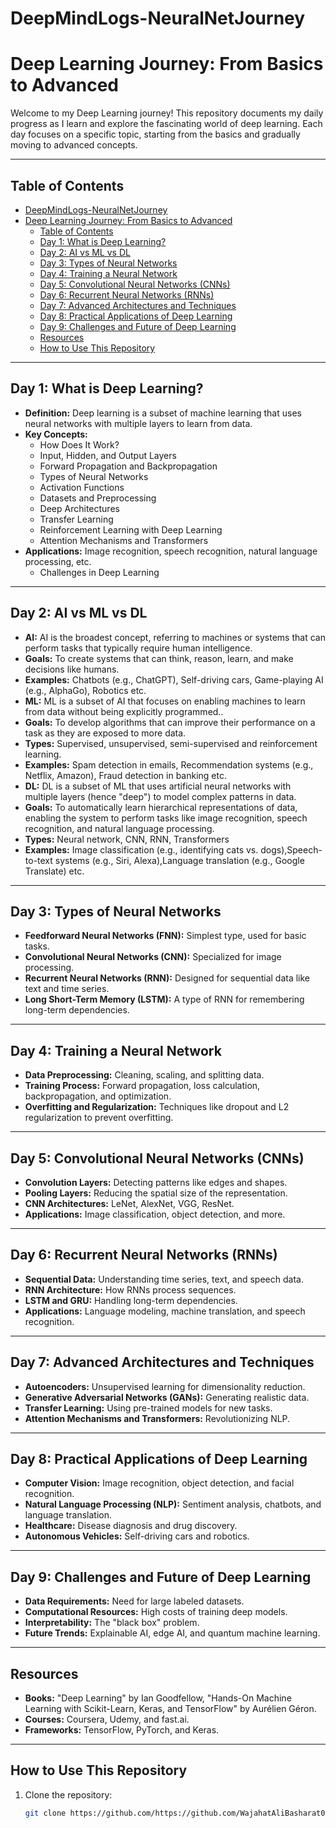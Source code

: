 ﻿# DeepMindLogs-NeuralNetJourney
# Deep Learning Journey: From Basics to Advanced

Welcome to my Deep Learning journey! This repository documents my daily progress as I learn and explore the fascinating world of deep learning. Each day focuses on a specific topic, starting from the basics and gradually moving to advanced concepts.

---

## Table of Contents
- [DeepMindLogs-NeuralNetJourney](#deepmindlogs-neuralnetjourney)
- [Deep Learning Journey: From Basics to Advanced](#deep-learning-journey-from-basics-to-advanced)
  - [Table of Contents](#table-of-contents)
  - [Day 1: What is Deep Learning?](#day-1-what-is-deep-learning)
  - [Day 2: AI vs ML vs DL](#day-2-AI-vs-ML-vs-DL)
  - [Day 3: Types of Neural Networks](#day-3-types-of-neural-networks)
  - [Day 4: Training a Neural Network](#day-4-training-a-neural-network)
  - [Day 5: Convolutional Neural Networks (CNNs)](#day-5-convolutional-neural-networks-cnns)
  - [Day 6: Recurrent Neural Networks (RNNs)](#day-6-recurrent-neural-networks-rnns)
  - [Day 7: Advanced Architectures and Techniques](#day-7-advanced-architectures-and-techniques)
  - [Day 8: Practical Applications of Deep Learning](#day-8-practical-applications-of-deep-learning)
  - [Day 9: Challenges and Future of Deep Learning](#day-9-challenges-and-future-of-deep-learning)
  - [Resources](#resources)
  - [How to Use This Repository](#how-to-use-this-repository)

---

## Day 1: What is Deep Learning?
- **Definition:** Deep learning is a subset of machine learning that uses neural networks with multiple layers to learn from data.
- **Key Concepts:**
  - How Does It Work?
  - Input, Hidden, and Output Layers
  - Forward Propagation and Backpropagation
  - Types of Neural Networks
  - Activation Functions
  - Datasets and Preprocessing
  - Deep Architectures
  - Transfer Learning
  - Reinforcement Learning with Deep Learning
  - Attention Mechanisms and Transformers
- **Applications:** Image recognition, speech recognition, natural language processing, etc.
  -  Challenges in Deep Learning

---

## Day 2: AI vs ML vs DL
- **AI:** AI is the broadest concept, referring to machines or systems that can perform tasks that typically require human intelligence.
- **Goals:** To create systems that can think, reason, learn, and make decisions like humans.
- **Examples:** Chatbots (e.g., ChatGPT), Self-driving cars, Game-playing AI (e.g., AlphaGo), Robotics etc.
- **ML:** ML is a subset of AI that focuses on enabling machines to learn from data without being explicitly programmed..
- **Goals:** To develop algorithms that can improve their performance on a task as they are exposed to more data.
- **Types:** Supervised, unsupervised, semi-supervised and reinforcement learning.
- **Examples:** Spam detection in emails, Recommendation systems (e.g., Netflix, Amazon),
Fraud detection in banking etc.
- **DL:** DL is a subset of ML that uses artificial neural networks with multiple layers (hence "deep") to model complex patterns in data.
- **Goals:** To automatically learn hierarchical representations of data, enabling the system to perform tasks like image recognition, speech recognition, and natural language processing.
- **Types:** Neural network, CNN, RNN, Transformers
- **Examples:** Image classification (e.g., identifying cats vs. dogs),Speech-to-text systems (e.g., Siri, Alexa),Language translation (e.g., Google Translate) etc.
---

## Day 3: Types of Neural Networks
- **Feedforward Neural Networks (FNN):** Simplest type, used for basic tasks.
- **Convolutional Neural Networks (CNN):** Specialized for image processing.
- **Recurrent Neural Networks (RNN):** Designed for sequential data like text and time series.
- **Long Short-Term Memory (LSTM):** A type of RNN for remembering long-term dependencies.

---

## Day 4: Training a Neural Network
- **Data Preprocessing:** Cleaning, scaling, and splitting data.
- **Training Process:** Forward propagation, loss calculation, backpropagation, and optimization.
- **Overfitting and Regularization:** Techniques like dropout and L2 regularization to prevent overfitting.

---

## Day 5: Convolutional Neural Networks (CNNs)
- **Convolution Layers:** Detecting patterns like edges and shapes.
- **Pooling Layers:** Reducing the spatial size of the representation.
- **CNN Architectures:** LeNet, AlexNet, VGG, ResNet.
- **Applications:** Image classification, object detection, and more.

---

## Day 6: Recurrent Neural Networks (RNNs)
- **Sequential Data:** Understanding time series, text, and speech data.
- **RNN Architecture:** How RNNs process sequences.
- **LSTM and GRU:** Handling long-term dependencies.
- **Applications:** Language modeling, machine translation, and speech recognition.

---

## Day 7: Advanced Architectures and Techniques
- **Autoencoders:** Unsupervised learning for dimensionality reduction.
- **Generative Adversarial Networks (GANs):** Generating realistic data.
- **Transfer Learning:** Using pre-trained models for new tasks.
- **Attention Mechanisms and Transformers:** Revolutionizing NLP.

---

## Day 8: Practical Applications of Deep Learning
- **Computer Vision:** Image recognition, object detection, and facial recognition.
- **Natural Language Processing (NLP):** Sentiment analysis, chatbots, and language translation.
- **Healthcare:** Disease diagnosis and drug discovery.
- **Autonomous Vehicles:** Self-driving cars and robotics.

---

## Day 9: Challenges and Future of Deep Learning
- **Data Requirements:** Need for large labeled datasets.
- **Computational Resources:** High costs of training deep models.
- **Interpretability:** The "black box" problem.
- **Future Trends:** Explainable AI, edge AI, and quantum machine learning.

---

## Resources
- **Books:** "Deep Learning" by Ian Goodfellow, "Hands-On Machine Learning with Scikit-Learn, Keras, and TensorFlow" by Aurélien Géron.
- **Courses:** Coursera, Udemy, and fast.ai.
- **Frameworks:** TensorFlow, PyTorch, and Keras.

---

## How to Use This Repository
1. Clone the repository:
   ```bash
   git clone https://github.com/https://github.com/WajahatAliBasharat073/DeepMindLogs-NeuralNetJourney.git
